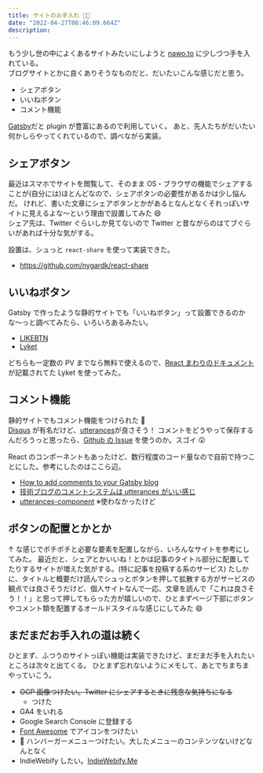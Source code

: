 ```yaml
---
title: サイトのお手入れ 🌱🚿
date: "2022-04-27T08:46:09.664Z"
description:
---
```


もう少し世の中によくあるサイトみたいにしようと [nawo.to](http://nawo.to) に少しづつ手を入れている。  
ブログサイトとかに良くありそうなものだと、だいたいこんな感じだと思う。

- シェアボタン
- いいねボタン
- コメント機能

[Gatsby](https://gatsbyjs.com/)だと plugin が豊富にあるので利用していく。
あと、先人たちがだいたい何かしらやってくれているので、調べながら実装。

## シェアボタン

最近はスマホでサイトを閲覧して、そのまま OS・ブラウザの機能でシェアすることが(自分には)ほとんどなので、シェアボタンの必要性があるかは少し悩んだ。
けれど、書いた文章にシェアボタンとかがあるとなんとなくそれっぽいサイトに見えるよな〜という理由で設置してみた 😄  
シェア先は、Twitter ぐらいしか見てないので Twitter と昔ながらのはてブぐらいがあれば十分な気がする。

設置は、シュっと `react-share` を使って実装できた。

- https://github.com/nygardk/react-share

## いいねボタン

Gatsby で作ったような静的サイトでも「いいねボタン」って設置できるのかな〜っと調べてみたら、いろいろあるみたい。

- [LIKEBTN](https://likebtn.com/en/)
- [Lyket](https://lyket.dev/)

どちらも一定数の PV までなら無料で使えるので、[React まわりのドキュメント](https://lyket.dev/docs/react)が記載されてた Lyket を使ってみた。

## コメント機能

静的サイトでもコメント機能をつけられた 🎉  
[Disqus](https://disqus.com/) が有名だけど、[utterances](https://utteranc.es/)が良さそう！
コメントをどうやって保存するんだろうっと思ったら、[Github の Issue](https://github.com/nawoto/nawo.to/issues) を使うのか。スゴイ 😲

React のコンポーネントもあったけど、数行程度のコード量なので自前で持つことにした。参考にしたのはここら辺。

- [How to add comments to your Gatsby blog](https://www.emgoto.com/gatsby-comments/)
- [技術ブログのコメントシステムは utterances がいい感じ](https://miyauchi.dev/ja/posts/comment-system/)
- [utterances-component](https://github.com/TomokiMiyauci/utterances-component) ※使わなかったけど

## ボタンの配置とかとか

↑ な感じでポチポチと必要な要素を配置しながら、いろんなサイトを参考にしてみた。
最近だと、シェアとかいいね！とかは記事のタイトル部分に配置してたりするサイトが増えた気がする。(特に記事を投稿する系のサービス)
たしかに、タイトルと概要だけ読んでシュっとボタンを押して拡散する方がサービスの観点では良さそうだけど、個人サイトなんで一応、文章を読んで「これは良さそう！！」と思って押してもらった方が嬉しいので、ひとまずページ下部にボタンやコメント類を配置するオールドスタイルな感じにしてみた 😄

## まだまだお手入れの道は続く

ひとまず、ふつうのサイトっぽい機能は実装できたけど、まだまだ手を入れたいところは次々と出てくる。
ひとまず忘れないようにメモして、あとでちまちまやっていこう。

- ~~OGP 画像つけたい。Twitter にシェアするときに残念な気持ちになる~~
  - つけた
- GA4 をいれる
- Google Search Console に登録する
- [Font Awesome](https://fontawesome.com/) でアイコンをつけたい
- 🍔 ハンバーガーメニューつけたい。大したメニューのコンテンツないけどなんとなく
- IndieWebify したい。[IndieWebify.Me](https://indiewebify.me/)
